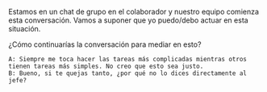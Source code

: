 Estamos en un chat de grupo en el colaborador y nuestro equipo comienza esta conversación.
Vamos a suponer que yo puedo/debo actuar en esta situación.

¿Cómo continuarías la conversación para mediar en esto?


```text
A: Siempre me toca hacer las tareas más complicadas mientras otros tienen tareas más simples. No creo que esto sea justo.
B: Bueno, si te quejas tanto, ¿por qué no lo dices directamente al jefe?
```

